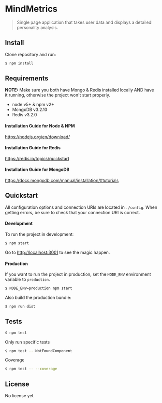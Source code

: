 # MindMetrics
> Single page application that takes user data and displays a detailed personality analysis.

## Install

Clone repository and run:

```sh
$ npm install
```

## Requirements

**NOTE:** Make sure you both have Mongo & Redis installed locally AND have it running, otherwise the project won't start properly.

- node v5+ & npm v2+
- MongoDB v3.2.10
- Redis v3.2.0

#### Installation Guide for Node & NPM
https://nodejs.org/en/download/

#### Installation Guide for Redis
https://redis.io/topics/quickstart

#### Installation Guide for MongoDB
https://docs.mongodb.com/manual/installation/#tutorials



## Quickstart

All configuration options and connection URIs are located in `./config`. When getting errors, be sure to check that your connection URI is correct. 

#### Development
To run the project in development:

```sh
$ npm start
```

Go to [http://localhost:3001](http://localhost:3001) to see the magic happen.

#### Production

If you want to run the project in production, set the `NODE_ENV` environment variable to `production`. 

```sh
$ NODE_ENV=production npm start
```

Also build the production bundle:

```sh
$ npm run dist
```

## Tests

```sh
$ npm test
```

Only run specific tests

```sh
$ npm test -- NotFoundComponent
```

Coverage

```sh
$ npm test -- --coverage
```

## License
No license yet
